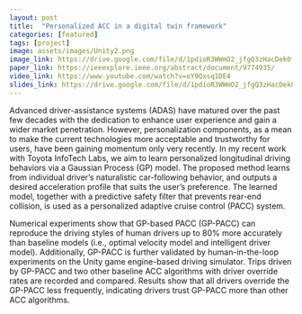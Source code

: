```yaml
---
layout: post
title:  "Personalized ACC in a digital twin framework"
categories: [featured]
tags: [project]
image: assets/images/Unity2.png
image_link: https://drive.google.com/file/d/1pdioR3WWmO2_jfgQ3zHacDek0fpahogE/view?usp=sharing
paper_link: https://ieeexplore.ieee.org/abstract/document/9774935/
video_link: https://www.youtube.com/watch?v=oY9Qxsq1DE4
slides_link: https://drive.google.com/file/d/1pdioR3WWmO2_jfgQ3zHacDek0fpahogE/view?usp=sharing
---
```

Advanced driver-assistance systems (ADAS) have matured over the past few decades with the dedication to enhance user experience and gain a wider market penetration. However, personalization components, as a mean to make the current technologies more acceptable and trustworthy for users, have been gaining momentum only very recently. In my recent work with Toyota InfoTech Labs, we aim to learn personalized longitudinal driving behaviors via a Gaussian Process (GP) model. The proposed method learns from individual driver’s naturalistic car-following behavior, and outputs a desired acceleration profile that suits the user’s preference. The learned model, together with a predictive safety filter that prevents rear-end collision, is used as a personalized adaptive cruise control (PACC) system.

Numerical experiments show that GP-based PACC (GP-PACC) can reproduce the driving styles of human drivers up to 80% more accurately than baseline models (i.e., optimal velocity model and intelligent driver model). Additionally, GP-PACC is further validated by human-in-the-loop experiments on the Unity game engine-based driving simulator. Trips driven by GP-PACC and two other baseline ACC algorithms with driver override rates are recorded and compared. Results show that all drivers override the GP-PACC less frequently, indicating drivers trust GP-PACC more than other ACC algorithms.